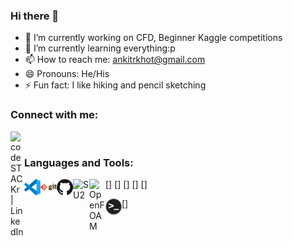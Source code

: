 ### Hi there 👋


- 🔭 I’m currently working on CFD, Beginner Kaggle competitions
- 🌱 I’m currently learning everything:p
- 📫 How to reach me: ankitrkhot@gmail.com
- 😄 Pronouns: He/His
- ⚡ Fun fact: I like hiking and pencil sketching

### Connect with me:


[<img align="left" alt="codeSTACKr | LinkedIn" width="22px" src="https://cdn.jsdelivr.net/npm/simple-icons@v3/icons/linkedin.svg" />][linkedin]

<br />

### Languages and Tools:

[<img align="left" alt="Visual Studio Code" width="26px" src="https://raw.githubusercontent.com/github/explore/80688e429a7d4ef2fca1e82350fe8e3517d3494d/topics/visual-studio-code/visual-studio-code.png" />]
[<img align="left" alt="Git" width="26px" src="https://raw.githubusercontent.com/github/explore/80688e429a7d4ef2fca1e82350fe8e3517d3494d/topics/git/git.png" />]
[<img align="left" alt="GitHub" width="26px" src="https://raw.githubusercontent.com/github/explore/78df643247d429f6cc873026c0622819ad797942/topics/github/github.png" />]
[<img align="left" alt="SU2" width="26px" src="https://github.com/su2code/SU2/blob/master/Common/doc/logoSU2small.png" />]
[<img align="left" alt="OpenFOAM" width="26px" src="" />]

[<img align="left" alt="Terminal" width="26px" src="https://raw.githubusercontent.com/github/explore/80688e429a7d4ef2fca1e82350fe8e3517d3494d/topics/terminal/terminal.png" />]

<br />
<br />

[linkedin]: https://www.linkedin.com/in/ankit-khot/
